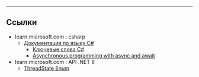 
<hr>



## Ссылки 

* learn.microsoft.com : csharp
  * [Документация по языку C#](https://learn.microsoft.com/ru-ru/dotnet/csharp/)  
    * [Ключевые слова C#](https://learn.microsoft.com/ru-ru/dotnet/csharp/language-reference/keywords/)  
    * [Asynchronous programming with async and await](https://learn.microsoft.com/ru-ru/dotnet/csharp/asynchronous-programming/)
* learn.microsoft.com : API .NET 8 
  * [ThreadState Enum](https://learn.microsoft.com/ru-ru/dotnet/api/system.threading.threadstate?view=net-8.0)